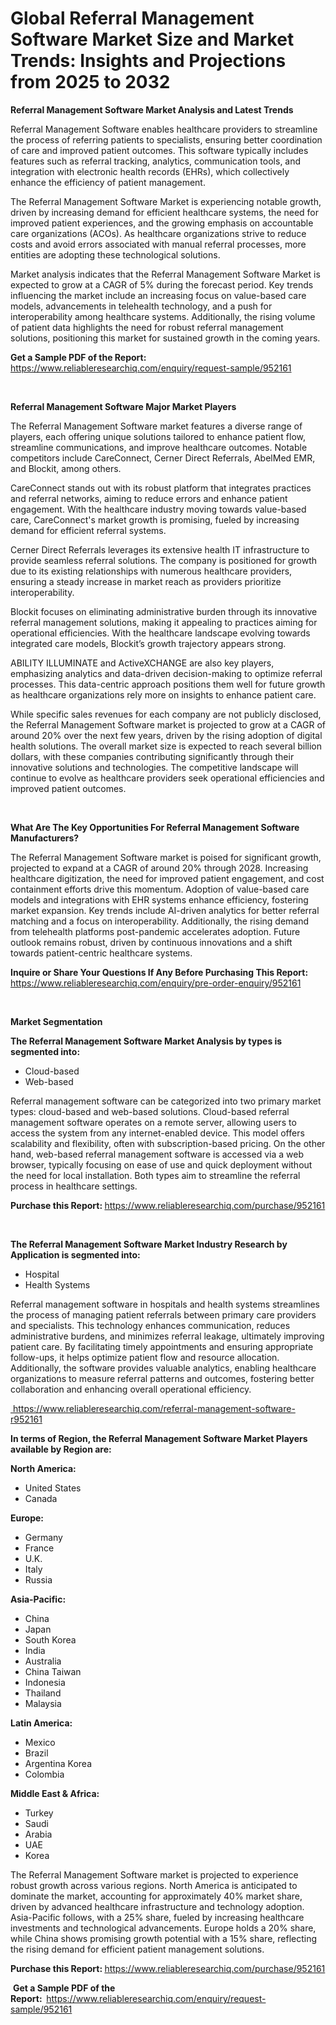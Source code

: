 <p><h1>Global Referral Management Software Market Size and Market Trends: Insights and Projections from 2025 to 2032</h1></p><p><strong>Referral Management Software Market Analysis and Latest Trends</strong></p>
<p><p>Referral Management Software enables healthcare providers to streamline the process of referring patients to specialists, ensuring better coordination of care and improved patient outcomes. This software typically includes features such as referral tracking, analytics, communication tools, and integration with electronic health records (EHRs), which collectively enhance the efficiency of patient management.</p><p>The Referral Management Software Market is experiencing notable growth, driven by increasing demand for efficient healthcare systems, the need for improved patient experiences, and the growing emphasis on accountable care organizations (ACOs). As healthcare organizations strive to reduce costs and avoid errors associated with manual referral processes, more entities are adopting these technological solutions.</p><p>Market analysis indicates that the Referral Management Software Market is expected to grow at a CAGR of 5% during the forecast period. Key trends influencing the market include an increasing focus on value-based care models, advancements in telehealth technology, and a push for interoperability among healthcare systems. Additionally, the rising volume of patient data highlights the need for robust referral management solutions, positioning this market for sustained growth in the coming years. </p></p>
<p><strong>Get a Sample PDF of the Report:&nbsp;</strong> <a href="https://www.reliableresearchiq.com/enquiry/request-sample/952161?utm_campaign=2770&utm_medium=2&utm_source=Github&utm_content=ia&utm_term=17042025&utm_id=referral-management-software">https://www.reliableresearchiq.com/enquiry/request-sample/952161</a></p>
<p>&nbsp;</p>
<p><strong>Referral Management Software Major Market Players</strong></p>
<p><p>The Referral Management Software market features a diverse range of players, each offering unique solutions tailored to enhance patient flow, streamline communications, and improve healthcare outcomes. Notable competitors include CareConnect, Cerner Direct Referrals, AbelMed EMR, and Blockit, among others.</p><p>CareConnect stands out with its robust platform that integrates practices and referral networks, aiming to reduce errors and enhance patient engagement. With the healthcare industry moving towards value-based care, CareConnect's market growth is promising, fueled by increasing demand for efficient referral systems.</p><p>Cerner Direct Referrals leverages its extensive health IT infrastructure to provide seamless referral solutions. The company is positioned for growth due to its existing relationships with numerous healthcare providers, ensuring a steady increase in market reach as providers prioritize interoperability.</p><p>Blockit focuses on eliminating administrative burden through its innovative referral management solutions, making it appealing to practices aiming for operational efficiencies. With the healthcare landscape evolving towards integrated care models, Blockit’s growth trajectory appears strong.</p><p>ABILITY ILLUMINATE and ActiveXCHANGE are also key players, emphasizing analytics and data-driven decision-making to optimize referral processes. This data-centric approach positions them well for future growth as healthcare organizations rely more on insights to enhance patient care.</p><p>While specific sales revenues for each company are not publicly disclosed, the Referral Management Software market is projected to grow at a CAGR of around 20% over the next few years, driven by the rising adoption of digital health solutions. The overall market size is expected to reach several billion dollars, with these companies contributing significantly through their innovative solutions and technologies. The competitive landscape will continue to evolve as healthcare providers seek operational efficiencies and improved patient outcomes.</p></p>
<p>&nbsp;</p>
<p><strong>What Are The Key Opportunities For Referral Management Software Manufacturers?</strong></p>
<p><p>The Referral Management Software market is poised for significant growth, projected to expand at a CAGR of around 20% through 2028. Increasing healthcare digitization, the need for improved patient engagement, and cost containment efforts drive this momentum. Adoption of value-based care models and integrations with EHR systems enhance efficiency, fostering market expansion. Key trends include AI-driven analytics for better referral matching and a focus on interoperability. Additionally, the rising demand from telehealth platforms post-pandemic accelerates adoption. Future outlook remains robust, driven by continuous innovations and a shift towards patient-centric healthcare systems.</p></p>
<p><strong>Inquire or Share Your Questions If Any Before Purchasing This Report:</strong> <a href="https://www.reliableresearchiq.com/enquiry/pre-order-enquiry/952161?utm_campaign=2770&utm_medium=2&utm_source=Github&utm_content=ia&utm_term=17042025&utm_id=referral-management-software">https://www.reliableresearchiq.com/enquiry/pre-order-enquiry/952161</a></p>
<p>&nbsp;</p>
<p><strong>Market Segmentation</strong></p>
<p><strong>The Referral Management Software Market Analysis by types is segmented into:</strong></p>
<p><ul><li>Cloud-based</li><li>Web-based</li></ul></p>
<p><p>Referral management software can be categorized into two primary market types: cloud-based and web-based solutions. Cloud-based referral management software operates on a remote server, allowing users to access the system from any internet-enabled device. This model offers scalability and flexibility, often with subscription-based pricing. On the other hand, web-based referral management software is accessed via a web browser, typically focusing on ease of use and quick deployment without the need for local installation. Both types aim to streamline the referral process in healthcare settings.</p></p>
<p><strong>Purchase this Report:&nbsp;</strong><a href="https://www.reliableresearchiq.com/purchase/952161?utm_campaign=2770&utm_medium=2&utm_source=Github&utm_content=ia&utm_term=17042025&utm_id=referral-management-software">https://www.reliableresearchiq.com/purchase/952161</a></p>
<p>&nbsp;</p>
<p><strong>The Referral Management Software Market Industry Research by Application is segmented into:</strong></p>
<p><ul><li>Hospital</li><li>Health Systems</li></ul></p>
<p><p>Referral management software in hospitals and health systems streamlines the process of managing patient referrals between primary care providers and specialists. This technology enhances communication, reduces administrative burdens, and minimizes referral leakage, ultimately improving patient care. By facilitating timely appointments and ensuring appropriate follow-ups, it helps optimize patient flow and resource allocation. Additionally, the software provides valuable analytics, enabling healthcare organizations to measure referral patterns and outcomes, fostering better collaboration and enhancing overall operational efficiency.</p></p>
<p><a href="https://www.reliableresearchiq.com/referral-management-software-r952161?utm_campaign=2770&utm_medium=2&utm_source=Github&utm_content=ia&utm_term=17042025&utm_id=referral-management-software">&nbsp;https://www.reliableresearchiq.com/referral-management-software-r952161</a></p>
<p><strong>In terms of Region, the Referral Management Software Market Players available by Region are:</strong></p>
<p>
    <p> <strong> North America: </strong>
        <ul>
            <li>United States</li>
            <li>Canada</li>
        </ul>
        </p> 
    <p> <strong> Europe: </strong>
        <ul>
            <li>Germany</li>
            <li>France</li>
            <li>U.K.</li>
            <li>Italy</li>
            <li>Russia</li>
        </ul>
        </p> 
    <p> <strong> Asia-Pacific: </strong>
        <ul>
            <li>China</li>
            <li>Japan</li>
            <li>South Korea</li>
            <li>India</li>
            <li>Australia</li>
            <li>China Taiwan</li>
            <li>Indonesia</li>
            <li>Thailand</li>
            <li>Malaysia</li>
        </ul>
        </p> 
    <p> <strong> Latin America: </strong>
        <ul>
            <li>Mexico</li>
            <li>Brazil</li>
            <li>Argentina Korea</li>
            <li>Colombia</li>
        </ul>
        </p> 
    <p> <strong> Middle East & Africa: </strong>
        <ul>
            <li>Turkey</li>
            <li>Saudi</li>
            <li>Arabia</li>
            <li>UAE</li>
            <li>Korea</li>
        </ul>
    </p>
    </p>
<p><p>The Referral Management Software market is projected to experience robust growth across various regions. North America is anticipated to dominate the market, accounting for approximately 40% market share, driven by advanced healthcare infrastructure and technology adoption. Asia-Pacific follows, with a 25% share, fueled by increasing healthcare investments and technological advancements. Europe holds a 20% share, while China shows promising growth potential with a 15% share, reflecting the rising demand for efficient patient management solutions.</p></p>
<p><strong>Purchase this Report: </strong><a href="https://www.reliableresearchiq.com/purchase/952161?utm_campaign=2770&utm_medium=2&utm_source=Github&utm_content=ia&utm_term=17042025&utm_id=referral-management-software">https://www.reliableresearchiq.com/purchase/952161</a></p>
<p>&nbsp;<strong>Get a Sample PDF of the Report:&nbsp;&nbsp;</strong><a href="https://www.reliableresearchiq.com/enquiry/request-sample/952161?utm_campaign=2770&utm_medium=2&utm_source=Github&utm_content=ia&utm_term=17042025&utm_id=referral-management-software">https://www.reliableresearchiq.com/enquiry/request-sample/952161</a></p>
<p><strong></strong></p>
<p><p></p><p></p><p></p></p>